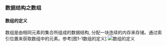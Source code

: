 ### 数据结构之数组

#### 数组的定义
数组是由相同元素的集合所组成的数据结构, 分配一块连续的内存来存储。通过索引位置来获取数组中的元素。参考[图1-1数组的定义]
![数组的定义]()


